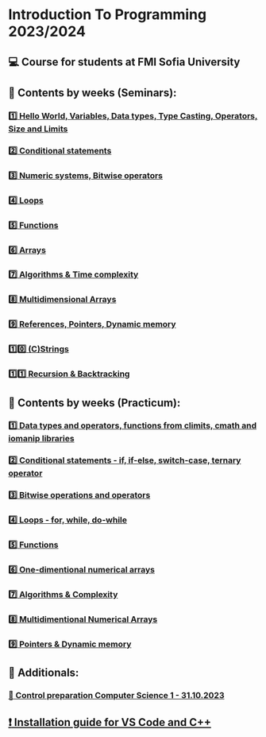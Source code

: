 # Introduction To Programming 2023/2024
## :computer: Course for students at FMI Sofia University

## :pushpin: Contents by weeks (Seminars):
### [:one: Hello World, Variables, Data types, Type Casting, Operators, Size and Limits](https://github.com/KrashM/Introduction_To_Programming/tree/main/Seminars/Week%2001)
### [:two: Conditional statements](https://github.com/KrashM/Introduction_To_Programming/tree/main/Seminars/Week%2002)
### [:three: Numeric systems, Bitwise operators](https://github.com/KrashM/Introduction_To_Programming/tree/main/Seminars/Week%2003)
### [:four: Loops](https://github.com/KrashM/Introduction_To_Programming/tree/main/Seminars/Week%2004)
### [:five: Functions](https://github.com/KrashM/Introduction_To_Programming/tree/main/Seminars/Week%2005)
### [:six: Arrays](https://github.com/KrashM/Introduction_To_Programming/tree/main/Seminars/Week%2006)
### [:seven: Algorithms & Time complexity](https://github.com/KrashM/Introduction_To_Programming/tree/main/Seminars/Week%2007)
### [:eight: Multidimensional Arrays](https://github.com/KrashM/Introduction_To_Programming/tree/main/Seminars/Week%2008)
### [:nine: References, Pointers, Dynamic memory](https://github.com/KrashM/Introduction_To_Programming/tree/main/Seminars/Week%2009)
### [:one::zero: (C)Strings](https://github.com/KrashM/Introduction_To_Programming/tree/main/Seminars/Week%2010)
### [:one::one: Recursion & Backtracking](https://github.com/KrashM/Introduction_To_Programming/tree/main/Seminars/Week%2011)


## :pushpin: Contents by weeks (Practicum):
### [:one: Data types and operators, functions from climits, cmath and iomanip libraries](https://github.com/KrashM/Introduction_To_Programming/tree/main/Practicum/Week%2001)
### [:two: Conditional statements - if, if-else, switch-case, ternary operator](https://github.com/KrashM/Introduction_To_Programming/tree/main/Practicum/Week%2002)
### [:three: Bitwise operations and operators](https://github.com/KrashM/Introduction_To_Programming/tree/main/Practicum/Week%2003)
### [:four: Loops - for, while, do-while](https://github.com/KrashM/Introduction_To_Programming/tree/main/Practicum/Week%2004)
### [:five: Functions](https://github.com/KrashM/Introduction_To_Programming/tree/main/Practicum/Week%2005)
### [:six: One-dimentional numerical arrays](https://github.com/KrashM/Introduction_To_Programming/tree/main/Practicum/Week%2006)
### [:seven: Algorithms & Complexity](https://github.com/KrashM/Introduction_To_Programming/tree/main/Practicum/Week%2007)
### [:eight: Multidimentional Numerical Arrays](https://github.com/KrashM/Introduction_To_Programming/tree/main/Practicum/Week%2008)
### [:nine: Pointers & Dynamic memory](https://github.com/KrashM/Introduction_To_Programming/tree/main/Practicum/Week%2009)

## :pushpin: Additionals:
### [:date: Control preparation Computer Science 1 - 31.10.2023](https://github.com/KrashM/Introduction_To_Programming/tree/main/Additional%20Exercises/Control%20preparation%20CS%201%20-%2031.10.2023)

## [:exclamation: Installation guide for VS Code and C++](https://github.com/KrashM/Introduction_To_Programming/blob/main/Utils/InstallationGuide.md)